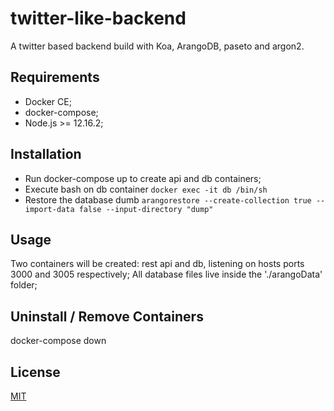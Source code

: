 # twitter-like-backend

A twitter based backend build with Koa, ArangoDB, paseto and argon2.

## Requirements
- Docker CE;
- docker-compose;
- Node.js >= 12.16.2;

## Installation

- Run docker-compose up to create api and db containers;
- Execute bash on db container `docker exec -it db /bin/sh`
- Restore the database dumb `arangorestore --create-collection true --import-data false --input-directory "dump"`

## Usage
Two containers will be created: rest api and db, listening on hosts ports 3000 and 3005 respectively;
All database files live inside the './arangoData' folder;

## Uninstall / Remove Containers
docker-compose down

## License
[MIT](https://choosealicense.com/licenses/mit/)